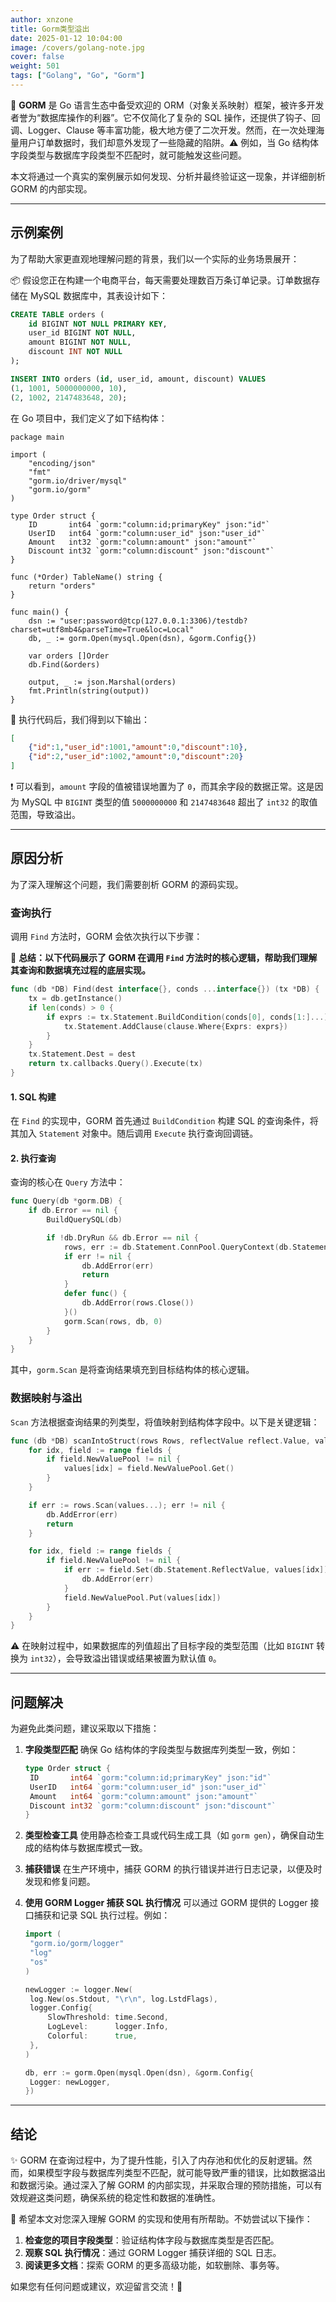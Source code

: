 ```yaml
---
author: xnzone  
title: Gorm类型溢出
date: 2025-01-12 10:04:00
image: /covers/golang-note.jpg
cover: false
weight: 501
tags: ["Golang", "Go", "Gorm"]
---
```



🌟 **GORM** 是 Go 语言生态中备受欢迎的 ORM（对象关系映射）框架，被许多开发者誉为“数据库操作的利器”。它不仅简化了复杂的 SQL 操作，还提供了钩子、回调、Logger、Clause 等丰富功能，极大地方便了二次开发。然而，在一次处理海量用户订单数据时，我们却意外发现了一些隐藏的陷阱。⚠️ 例如，当 Go 结构体字段类型与数据库字段类型不匹配时，就可能触发这些问题。

本文将通过一个真实的案例展示如何发现、分析并最终验证这一现象，并详细剖析 GORM 的内部实现。

---

## 示例案例

为了帮助大家更直观地理解问题的背景，我们以一个实际的业务场景展开：

📦 假设您正在构建一个电商平台，每天需要处理数百万条订单记录。订单数据存储在 MySQL 数据库中，其表设计如下：

```sql
CREATE TABLE orders (
    id BIGINT NOT NULL PRIMARY KEY,
    user_id BIGINT NOT NULL,
    amount BIGINT NOT NULL,
    discount INT NOT NULL
);

INSERT INTO orders (id, user_id, amount, discount) VALUES
(1, 1001, 5000000000, 10),
(2, 1002, 2147483648, 20);
```

在 Go 项目中，我们定义了如下结构体：

```golang
package main

import (
	"encoding/json"
	"fmt"
	"gorm.io/driver/mysql"
	"gorm.io/gorm"
)

type Order struct {
	ID       int64 `gorm:"column:id;primaryKey" json:"id"`
	UserID   int64 `gorm:"column:user_id" json:"user_id"`
	Amount   int32 `gorm:"column:amount" json:"amount"`
	Discount int32 `gorm:"column:discount" json:"discount"`
}

func (*Order) TableName() string {
	return "orders"
}

func main() {
	dsn := "user:password@tcp(127.0.0.1:3306)/testdb?charset=utf8mb4&parseTime=True&loc=Local"
	db, _ := gorm.Open(mysql.Open(dsn), &gorm.Config{})

	var orders []Order
	db.Find(&orders)

	output, _ := json.Marshal(orders)
	fmt.Println(string(output))
}
```

🔎 执行代码后，我们得到以下输出：

```json
[
	{"id":1,"user_id":1001,"amount":0,"discount":10},
	{"id":2,"user_id":1002,"amount":0,"discount":20}
]
```

❗ 可以看到，`amount` 字段的值被错误地置为了 `0`，而其余字段的数据正常。这是因为 MySQL 中 `BIGINT` 类型的值 `5000000000` 和 `2147483648` 超出了 `int32` 的取值范围，导致溢出。

---

## 原因分析

为了深入理解这个问题，我们需要剖析 GORM 的源码实现。

### 查询执行

调用 `Find` 方法时，GORM 会依次执行以下步骤：

📝 **总结：以下代码展示了 GORM 在调用 `Find` 方法时的核心逻辑，帮助我们理解其查询和数据填充过程的底层实现。**

```go
func (db *DB) Find(dest interface{}, conds ...interface{}) (tx *DB) {
	tx = db.getInstance()
	if len(conds) > 0 {
		if exprs := tx.Statement.BuildCondition(conds[0], conds[1:]...); len(exprs) > 0 {
			tx.Statement.AddClause(clause.Where{Exprs: exprs})
		}
	}
	tx.Statement.Dest = dest
	return tx.callbacks.Query().Execute(tx)
}
```

#### 1. SQL 构建

在 `Find` 的实现中，GORM 首先通过 `BuildCondition` 构建 SQL 的查询条件，将其加入 `Statement` 对象中。随后调用 `Execute` 执行查询回调链。

#### 2. 执行查询

查询的核心在 `Query` 方法中：

```go
func Query(db *gorm.DB) {
	if db.Error == nil {
		BuildQuerySQL(db)

		if !db.DryRun && db.Error == nil {
			rows, err := db.Statement.ConnPool.QueryContext(db.Statement.Context, db.Statement.SQL.String(), db.Statement.Vars...)
			if err != nil {
				db.AddError(err)
				return
			}
			defer func() {
				db.AddError(rows.Close())
			}()
			gorm.Scan(rows, db, 0)
		}
	}
}
```

其中，`gorm.Scan` 是将查询结果填充到目标结构体的核心逻辑。

### 数据映射与溢出

`Scan` 方法根据查询结果的列类型，将值映射到结构体字段中。以下是关键逻辑：

```go
func (db *DB) scanIntoStruct(rows Rows, reflectValue reflect.Value, values []interface{}, fields []*schema.Field, joinFields [][]*schema.Field) {
	for idx, field := range fields {
		if field.NewValuePool != nil {
			values[idx] = field.NewValuePool.Get()
		}
	}

	if err := rows.Scan(values...); err != nil {
		db.AddError(err)
		return
	}

	for idx, field := range fields {
		if field.NewValuePool != nil {
			if err := field.Set(db.Statement.ReflectValue, values[idx]); err != nil {
				db.AddError(err)
			}
			field.NewValuePool.Put(values[idx])
		}
	}
}
```

⚠️ 在映射过程中，如果数据库的列值超出了目标字段的类型范围（比如 `BIGINT` 转换为 `int32`），会导致溢出错误或结果被置为默认值 `0`。

---

## 问题解决

为避免此类问题，建议采取以下措施：

1. **字段类型匹配**
   确保 Go 结构体的字段类型与数据库列类型一致，例如：

   ```go
   type Order struct {
   	ID       int64 `gorm:"column:id;primaryKey" json:"id"`
   	UserID   int64 `gorm:"column:user_id" json:"user_id"`
   	Amount   int64 `gorm:"column:amount" json:"amount"`
   	Discount int32 `gorm:"column:discount" json:"discount"`
   }
   ```

2. **类型检查工具**
   使用静态检查工具或代码生成工具（如 `gorm gen`），确保自动生成的结构体与数据库模式一致。

3. **捕获错误**
   在生产环境中，捕获 GORM 的执行错误并进行日志记录，以便及时发现和修复问题。

4. **使用 GORM Logger 捕获 SQL 执行情况**
   可以通过 GORM 提供的 Logger 接口捕获和记录 SQL 执行过程。例如：

   ```go
   import (
   	"gorm.io/gorm/logger"
   	"log"
   	"os"
   )

   newLogger := logger.New(
   	log.New(os.Stdout, "\r\n", log.LstdFlags),
   	logger.Config{
   		SlowThreshold: time.Second,
   		LogLevel:      logger.Info,
   		Colorful:      true,
   	},
   )

   db, err := gorm.Open(mysql.Open(dsn), &gorm.Config{
   	Logger: newLogger,
   })
   ```

---

## 结论

✨ GORM 在查询过程中，为了提升性能，引入了内存池和优化的反射逻辑。然而，如果模型字段与数据库列类型不匹配，就可能导致严重的错误，比如数据溢出和数据污染。通过深入了解 GORM 的内部实现，并采取合理的预防措施，可以有效规避这类问题，确保系统的稳定性和数据的准确性。

📢 希望本文对您深入理解 GORM 的实现和使用有所帮助。不妨尝试以下操作：

1. **检查您的项目字段类型**：验证结构体字段与数据库类型是否匹配。
2. **观察 SQL 执行情况**：通过 GORM Logger 捕获详细的 SQL 日志。
3. **阅读更多文档**：探索 GORM 的更多高级功能，如软删除、事务等。

如果您有任何问题或建议，欢迎留言交流！🌟

